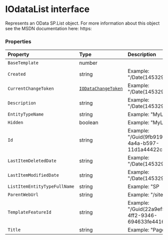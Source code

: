 # IOdataList interface





Represents an OData SP.List object. For more information about this object 
see the MSDN documentation here: 
https:




### Properties

| Property	   | Type	| Description|
|:-------------|:-------|:-----------|
|`BaseTemplate`      | number |  |
|`Created`      | string | Example: "/Date(1453294804000)/" |
|`CurrentChangeToken`      | [`IODataChangeToken`](IODataChangeToken.md) | Example: "/Date(1453294804000)/" |
|`Description`      | string | Example: "/Date(1453294804000)/" |
|`EntityTypeName`      | string | Example: "MyListTitleList" |
|`Hidden`      | boolean | Example: "MyListTitleList" |
|`Id`      | string | Example: "/Guid(9fb9199b-65f2-4a4a-b597-11d1a44422c1)/" |
|`LastItemDeletedDate`      | string | Example: "/Date(1453294809000)/" |
|`LastItemModifiedDate`      | string | Example: "/Date(1453294809000)/" |
|`ListItemEntityTypeFullName`      | string | Example: "SP |
|`ParentWebUrl`      | string | Example: "/sites/PubSite" |
|`TemplateFeatureId`      | string | Example: "/Guid(22a9ef51-737b-4ff2-9346-694633fe4416)/" |
|`Title`      | string | Example: "Pages" |




